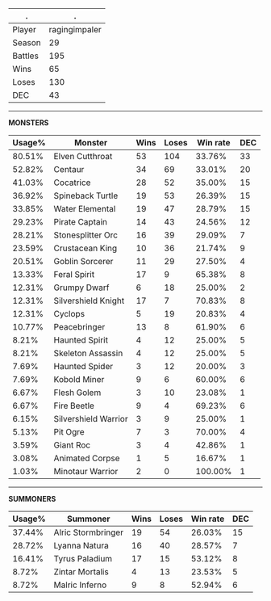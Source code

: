 .|.
|-|-
Player|ragingimpaler
Season|29
Battles|195
Wins|65
Loses|130
DEC|43

---
**MONSTERS**

Usage%|Monster|Wins|Loses|Win rate|DEC|
-|-|-|-|-|-|
80.51%|Elven Cutthroat|53|104|33.76%|33|
52.82%|Centaur|34|69|33.01%|20|
41.03%|Cocatrice|28|52|35.00%|15|
36.92%|Spineback Turtle|19|53|26.39%|15|
33.85%|Water Elemental|19|47|28.79%|15|
29.23%|Pirate Captain|14|43|24.56%|12|
28.21%|Stonesplitter Orc|16|39|29.09%|7|
23.59%|Crustacean King|10|36|21.74%|9|
20.51%|Goblin Sorcerer|11|29|27.50%|4|
13.33%|Feral Spirit|17|9|65.38%|8|
12.31%|Grumpy Dwarf|6|18|25.00%|2|
12.31%|Silvershield Knight|17|7|70.83%|8|
12.31%|Cyclops|5|19|20.83%|4|
10.77%|Peacebringer|13|8|61.90%|6|
8.21%|Haunted Spirit|4|12|25.00%|5|
8.21%|Skeleton Assassin|4|12|25.00%|5|
7.69%|Haunted Spider|3|12|20.00%|3|
7.69%|Kobold Miner|9|6|60.00%|6|
6.67%|Flesh Golem|3|10|23.08%|1|
6.67%|Fire Beetle|9|4|69.23%|6|
6.15%|Silvershield Warrior|3|9|25.00%|1|
5.13%|Pit Ogre|7|3|70.00%|4|
3.59%|Giant Roc|3|4|42.86%|1|
3.08%|Animated Corpse|1|5|16.67%|1|
1.03%|Minotaur Warrior|2|0|100.00%|1|

---
**SUMMONERS**

Usage%|Summoner|Wins|Loses|Win rate|DEC|
-|-|-|-|-|-|
37.44%|Alric Stormbringer|19|54|26.03%|15|
28.72%|Lyanna Natura|16|40|28.57%|7|
16.41%|Tyrus Paladium|17|15|53.12%|8|
8.72%|Zintar Mortalis|4|13|23.53%|5|
8.72%|Malric Inferno|9|8|52.94%|6|
